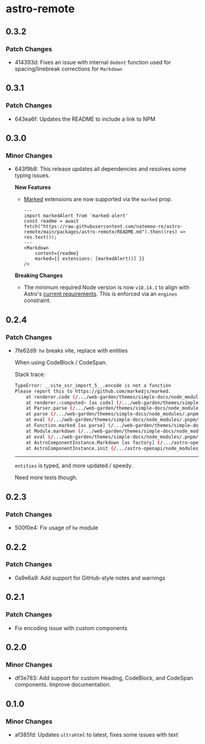 # astro-remote

## 0.3.2

### Patch Changes

- 414393d: Fixes an issue with internal `dedent` function used for spacing/linebreak corrections for `Markdown`

## 0.3.1

### Patch Changes

- 643ea6f: Updates the README to include a link to NPM

## 0.3.0

### Minor Changes

- 643f9b8: This release updates all dependencies and resolves some typing issues.

  **New Features**

  - [Marked](https://marked.js.org/using_pro) extensions are now supported via the `marked` prop.

    ```astro
    ---
    import markedAlert from 'marked-alert'
    const readme = await fetch("https://raw.githubusercontent.com/natemoo-re/astro-remote/main/packages/astro-remote/README.md").then((res) => res.text());
    ---
    <Markdown
        content={readme}
        marked={{ extensions: [markedAlert()] }}
    />
    ```

  **Breaking Changes**

  - The minimum required Node version is now `v18.14.1` to align with Astro's [current requirements](https://docs.astro.build/en/tutorial/1-setup/1/#nodejs). This is enforced via an `engines` constraint.

## 0.2.4

### Patch Changes

- 7fe62d9: `he` breaks vite, replace with entities

  When using CodeBlock / CodeSpan.

  Stack trace:

  ```sh
  TypeError: __vite_ssr_import_5__.encode is not a function
  Please report this to https://github.com/markedjs/marked.
      at renderer.code (/.../web-garden/themes/simple-docs/node_modules/.pnpm/astro-remote@0.2.3/node_modules/astro-remote/lib/utils.ts:76:60)
      at renderer.<computed> [as code] (/.../web-garden/themes/simple-docs/node_modules/.pnpm/astro-remote@0.2.3/node_modules/astro-remote/node_modules/marked/lib/marked.esm.js:2751:41)
      at Parser.parse (/.../web-garden/themes/simple-docs/node_modules/.pnpm/astro-remote@0.2.3/node_modules/astro-remote/node_modules/marked/lib/marked.esm.js:2277:32)
      at parse (/.../web-garden/themes/simple-docs/node_modules/.pnpm/astro-remote@0.2.3/node_modules/astro-remote/node_modules/marked/lib/marked.esm.js:2211:19)
      at eval (/.../web-garden/themes/simple-docs/node_modules/.pnpm/astro-remote@0.2.3/node_modules/astro-remote/node_modules/marked/lib/marked.esm.js:2644:18)
      at Function.marked [as parse] (/.../web-garden/themes/simple-docs/node_modules/.pnpm/astro-remote@0.2.3/node_modules/astro-remote/node_modules/marked/lib/marked.esm.js:2659:48)
      at Module.markdown (/.../web-garden/themes/simple-docs/node_modules/.pnpm/astro-remote@0.2.3/node_modules/astro-remote/lib/utils.ts:92:54)
      at eval (/.../web-garden/themes/simple-docs/node_modules/.pnpm/astro-remote@0.2.3/node_modules/astro-remote/lib/Markdown.astro:17:47)
      at AstroComponentInstance.Markdown [as factory] (/.../astro-openapi/node_modules/.pnpm/astro@2.1.9/node_modules/astro/dist/runtime/server/astro-component.js:22:12)
      at AstroComponentInstance.init (/.../astro-openapi/node_modules/.pnpm/astro@2.1.9/node_modules/astro/dist/runtime/server/render/astro/instance.js:28:29)
  ```

  ***

  `entities` is typed, and more updated / speedy.

  Need more tests though.

## 0.2.3

### Patch Changes

- 500f0e4: Fix usage of `he` module

## 0.2.2

### Patch Changes

- 0a9e6a9: Add support for GitHub-style notes and warnings

## 0.2.1

### Patch Changes

- Fix encoding issue with custom components

## 0.2.0

### Minor Changes

- df3e783: Add support for custom Heading, CodeBlock, and CodeSpan components. Improve documentation.

## 0.1.0

### Minor Changes

- af385fd: Updates `ultrahtml` to latest, fixes some issues with text
